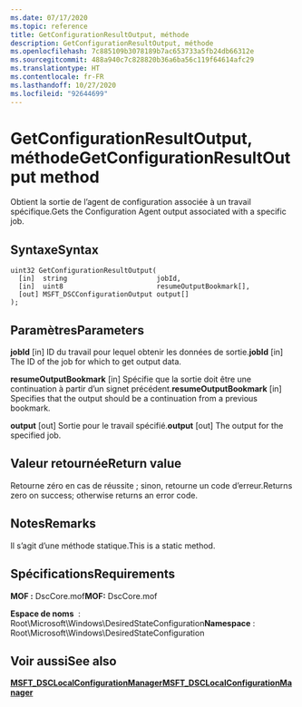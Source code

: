 ```yaml
---
ms.date: 07/17/2020
ms.topic: reference
title: GetConfigurationResultOutput, méthode
description: GetConfigurationResultOutput, méthode
ms.openlocfilehash: 7c885109b3078189b7ac653733a5fb24db66312e
ms.sourcegitcommit: 488a940c7c828820b36a6ba56c119f64614afc29
ms.translationtype: HT
ms.contentlocale: fr-FR
ms.lasthandoff: 10/27/2020
ms.locfileid: "92644699"
---
```

# <a name="getconfigurationresultoutput-method"></a><span data-ttu-id="96b83-103">GetConfigurationResultOutput, méthode</span><span class="sxs-lookup"><span data-stu-id="96b83-103">GetConfigurationResultOutput method</span></span>

<span data-ttu-id="96b83-104">Obtient la sortie de l’agent de configuration associée à un travail spécifique.</span><span class="sxs-lookup"><span data-stu-id="96b83-104">Gets the Configuration Agent output associated with a specific job.</span></span>

## <a name="syntax"></a><span data-ttu-id="96b83-105">Syntaxe</span><span class="sxs-lookup"><span data-stu-id="96b83-105">Syntax</span></span>

```mof
uint32 GetConfigurationResultOutput(
  [in]  string                      jobId,
  [in]  uint8                       resumeOutputBookmark[],
  [out] MSFT_DSCConfigurationOutput output[]
);
```

## <a name="parameters"></a><span data-ttu-id="96b83-106">Paramètres</span><span class="sxs-lookup"><span data-stu-id="96b83-106">Parameters</span></span>

<span data-ttu-id="96b83-107">**jobId** \[in\] ID du travail pour lequel obtenir les données de sortie.</span><span class="sxs-lookup"><span data-stu-id="96b83-107">**jobId** \[in\] The ID of the job for which to get output data.</span></span>

<span data-ttu-id="96b83-108">**resumeOutputBookmark** \[in\] Spécifie que la sortie doit être une continuation à partir d’un signet précédent.</span><span class="sxs-lookup"><span data-stu-id="96b83-108">**resumeOutputBookmark** \[in\] Specifies that the output should be a continuation from a previous bookmark.</span></span>

<span data-ttu-id="96b83-109">**output** \[out\] Sortie pour le travail spécifié.</span><span class="sxs-lookup"><span data-stu-id="96b83-109">**output** \[out\] The output for the specified job.</span></span>

## <a name="return-value"></a><span data-ttu-id="96b83-110">Valeur retournée</span><span class="sxs-lookup"><span data-stu-id="96b83-110">Return value</span></span>

<span data-ttu-id="96b83-111">Retourne zéro en cas de réussite ; sinon, retourne un code d’erreur.</span><span class="sxs-lookup"><span data-stu-id="96b83-111">Returns zero on success; otherwise returns an error code.</span></span>

## <a name="remarks"></a><span data-ttu-id="96b83-112">Notes</span><span class="sxs-lookup"><span data-stu-id="96b83-112">Remarks</span></span>

<span data-ttu-id="96b83-113">Il s’agit d’une méthode statique.</span><span class="sxs-lookup"><span data-stu-id="96b83-113">This is a static method.</span></span>

## <a name="requirements"></a><span data-ttu-id="96b83-114">Spécifications</span><span class="sxs-lookup"><span data-stu-id="96b83-114">Requirements</span></span>

<span data-ttu-id="96b83-115">**MOF :** DscCore.mof</span><span class="sxs-lookup"><span data-stu-id="96b83-115">**MOF:** DscCore.mof</span></span>

<span data-ttu-id="96b83-116">**Espace de noms**  : Root\Microsoft\Windows\DesiredStateConfiguration</span><span class="sxs-lookup"><span data-stu-id="96b83-116">**Namespace** : Root\Microsoft\Windows\DesiredStateConfiguration</span></span>

## <a name="see-also"></a><span data-ttu-id="96b83-117">Voir aussi</span><span class="sxs-lookup"><span data-stu-id="96b83-117">See also</span></span>

[<span data-ttu-id="96b83-118">**MSFT_DSCLocalConfigurationManager**</span><span class="sxs-lookup"><span data-stu-id="96b83-118">**MSFT_DSCLocalConfigurationManager**</span></span>](msft-dsclocalconfigurationmanager.md)
